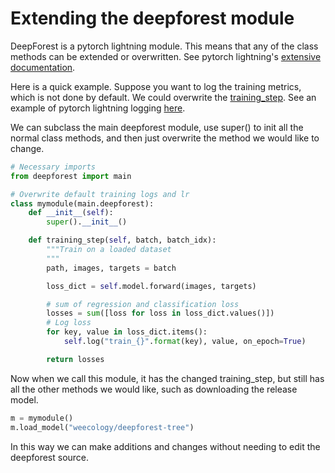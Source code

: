 # Extending the deepforest module

DeepForest is a pytorch lightning module. This means that any of the class methods can be extended or overwritten. See pytorch lightning's [extensive documentation](https://pytorch-lightning.readthedocs.io/en/latest/starter/introduction_guide.html).

Here is a quick example. Suppose you want to log the training metrics, which is not done by default. We could overwrite the [training_step](https://pytorch-lightning.readthedocs.io/en/latest/common/lightning_module.html?highlight=training_step#training-loop). See an example of pytorch lightning logging [here](https://pytorch-lightning.readthedocs.io/en/latest/common/loggers.html).

We can subclass the main deepforest module, use super() to init all the normal class methods, and then just overwrite the method we would like to change.

```python
# Necessary imports
from deepforest import main

# Overwrite default training logs and lr
class mymodule(main.deepforest):
    def __init__(self):
        super().__init__()

    def training_step(self, batch, batch_idx):
        """Train on a loaded dataset
        """
        path, images, targets = batch

        loss_dict = self.model.forward(images, targets)

        # sum of regression and classification loss
        losses = sum([loss for loss in loss_dict.values()])
        # Log loss
        for key, value in loss_dict.items():
            self.log("train_{}".format(key), value, on_epoch=True)

        return losses
```

Now when we call this module, it has the changed training_step, but still has all the other methods we would like, such as downloading the release model.

```python
m = mymodule()
m.load_model("weecology/deepforest-tree")

```
In this way we can make additions and changes without needing to edit the deepforest source.
